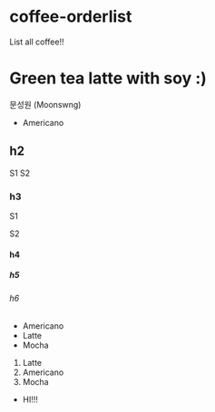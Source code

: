 # coffee-orderlist
List all coffee!!

Green tea latte with soy :)
=======

문성원 (Moonswng)
- Americano


## h2
S1
S2

### h3
S1

S2


#### h4

##### h5

###### h6

- Americano
- Latte
- Mocha

1. Latte
2. Americano
3. Mocha
<ul>
 <li>HI!!!</li>
</ul>






